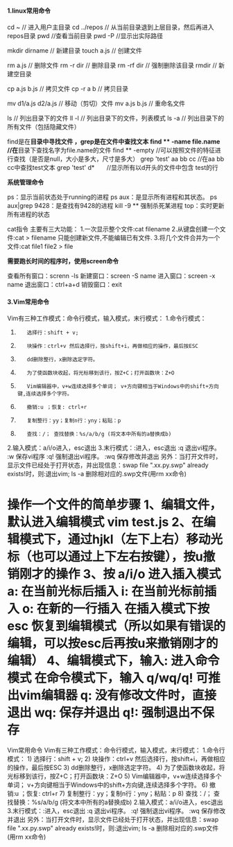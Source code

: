 #### 1.linux常用命令

cd ~          // 进入用户主目录
cd ../repos   // 从当前目录退到上层目录，然后再进入repos目录
pwd           //查看当前目录
pwd -P        //显示出实际路径

mkdir dirname // 新建目录
touch a.js    // 创建文件

rm a.js       // 删除文件
rm -r dir     // 删除目录
rm -rf dir    // 强制删除该目录
rmdir         // 新建空目录


cp a.js b.js  // 拷贝文件
cp -r a b     // 拷贝目录

mv d1/a.js d2/a.js // 移动（剪切）文件
mv a.js b.js  // 重命名文件

ls            // 列出目录下的文件
ll -l         // 列出目录下的文件，列表模式
ls -a         // 列出目录下的所有文件（包括隐藏文件）

find是在**目录中寻找文件 ，grep是在文件中查找文本
find ** -name file.name  //在**目录下查找名字为file.name的文件
find ** -empty        //可以按照文件的特征进行查找（是否是null，大小是多大，尺寸是多大）
grep 'test' aa bb cc  //在aa bb cc中查找test文本
grep 'test' d*　　//显示所有以d开头的文件中包含 test的行

**系统管理命令**

ps：显示当前状态处于running的进程
ps aux：是显示所有进程和其状态。
ps aux|grep 9428：是查找有9428的进程
kill -9 ** 强制杀死某进程
top：实时更新所有进程的状态

cat指令
主要有三大功能：
1.一次显示整个文件:cat filename
2.从键盘创建一个文件:cat > filename 只能创建新文件,不能编辑已有文件.
3.将几个文件合并为一个文件:cat file1 file2 > file

**需要跑长时间的程序时，使用screen命令**

查看所有窗口：screnn -ls
新建窗口：screen -S name
进入窗口：screen -x name
退出窗口：ctrl+a+d
销毁窗口：exit


#### 3.Vim常用命令

Vim有三种工作模式：命令行模式，输入模式，末行模式：
1.命令行模式：
  1)        选择行：shift + v;
  2)        块操作：ctrl+v 然后选择行，按shift+i，再做相应的操作，最后按ESC
  3)        dd删除整行，x删除选定字符。
  4)        为了使函数块收起，将光标移到该行，按Z+C；打开函数块：Z+O
  5)        Vim编辑器中，v+w连续选择多个单词； v+方向键相当于Windows中的shift+方向键,连续选择多个字符。
  6)        撤销:u ；恢复: ctrl+r
  7)        复制整行：yy；复制n行：yny；粘贴：p
  8)        查找：/； 查找替换：%s/a/b/g (将文本中所有的a替换成b)
2.输入模式：a/i/o进入，esc退出
3.末行模式：:进入，esc退出
   :q 退出vi程序。
   :w  保存vi程序
   :q! 强制退出vi程序。
   :wq 保存修改并退出
 另外：当打开文件时，显示文件已经处于打开状态，并出现信息：swap file ".xx.py.swp" already exists!时，则:退出vim; ls -a 删除相对应的.swp文件(用rm xx命令)

操作一个文件的简单步骤
1、编辑文件，默认进入编辑模式
vim test.js
2、在编辑模式下，通过hjkl（左下上右）移动光标（也可以通过上下左右按键），按u撤销刚才的操作
3、按 a/i/o 进入插入模式
a: 在当前光标后插入
i: 在当前光标前插入
o: 在新的一行插入
在插入模式下按 esc 恢复到编辑模式（所以如果有错误的编辑，可以按esc后再按u来撤销刚才的编辑）
4、编辑模式下，输入: 进入命令模式
在命令模式下，输入 q/wq/q! 可推出vim编辑器
q: 没有修改文件时，直接退出
wq: 保存并退出
q!: 强制退出不保存
=================
Vim常用命令
      Vim有三种工作模式：命令行模式，输入模式，末行模式：
      1.命令行模式：
        1)        选择行：shift + v;
        2)        块操作：ctrl+v 然后选择行，按shift+i，再做相应的操作，最后按ESC
        3)        dd删除整行，x删除选定字符。
        4)        为了使函数块收起，将光标移到该行，按Z+C；打开函数块：Z+O
        5)        Vim编辑器中，v+w连续选择多个单词； v+方向键相当于Windows中的shift+方向键,连续选择多个字符。
        6)        撤销:u ；恢复: ctrl+r
        7)        复制整行：yy；复制n行：yny；粘贴：p
        8)        查找：/； 查找替换：%s/a/b/g (将文本中所有的a替换成b)
      2.输入模式：a/i/o进入，esc退出
      3.末行模式：:进入，esc退出
                         :q 退出vi程序。
                         :q! 强制退出vi程序。
                         :wq 保存修改并退出
       另外：当打开文件时，显示文件已经处于打开状态，并出现信息：swap file ".xx.py.swp" already exists!时，则:退出vim; ls -a 删除相对应的.swp文件(用rm xx命令)
